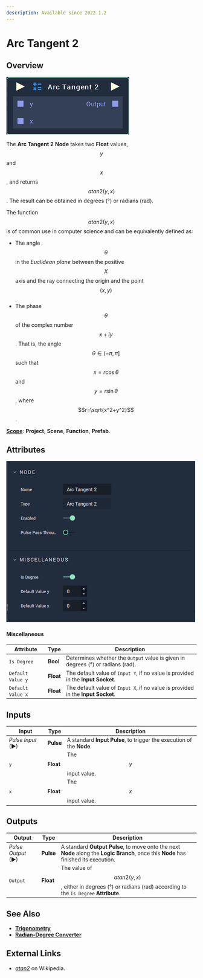 ```yaml
---
description: Available since 2022.1.2
---
```


# Arc Tangent 2

## Overview

![The Arc Tangent 2 Node.](../../../.gitbook/assets/node-atan2.png)

The **Arc Tangent 2** **Node** takes two **Float** values, $$y$$ and $$x$$, and returns $$atan2(y,x)$$. The result can be obtained in degrees (°) or radians (rad).

The function $$atan2(y,x)$$ is of common use in computer science and can be equivalently defined as:

* The angle $$\theta$$ in the _Euclidean plane_ between the positive $$X$$ axis and the ray connecting the origin and the point $$(x,y)$$.
* The phase $$\theta$$ of the complex number $$x+iy$$. That is, the angle $$\theta \in (-\pi, \pi]$$ such that $$x=r\cos\theta$$ and $$y=r\sin\theta$$, where $$r=\sqrt{x^2+y^2}$$.

[**Scope**](../../overview.md#scopes): **Project**, **Scene**, **Function**, **Prefab**.

## Attributes

![The Arc Tangent 2 Node Attributes.](../../../.gitbook/assets/node-atan2-attri.png)

#### Miscellaneous

| Attribute         | Type      | Description                                                                          |
| ----------------- | --------- | ------------------------------------------------------------------------------------ |
| `Is Degree`       | **Bool**  | Determines whether the `Output` value is given in degrees (°) or radians (rad).      |
| `Default Value y` | **Float** | The default value of `Input Y`, if no value is provided in the **Input** **Socket**. |
| `Default Value x` | **Float** | The default value of `Input X`, if no value is provided in the **Input Socket**.     |

## Inputs

| Input             | Type      | Description                                                           |
| ----------------- | --------- | --------------------------------------------------------------------- |
| _Pulse Input_ (►) | **Pulse** | A standard **Input Pulse**, to trigger the execution of the **Node**. |
| `y`               | **Float** | The $$y$$ input value.                                                  |
| `x`               | **Float** | The $$x$$ input value.                                                  |

## Outputs

| Output             | Type      | Description                                                                                                                            |
| ------------------ | --------- | -------------------------------------------------------------------------------------------------------------------------------------- |
| _Pulse Output_ (►) | **Pulse** | A standard **Output Pulse**, to move onto the next **Node** along the **Logic Branch**, once this **Node** has finished its execution. |
| `Output`           | **Float** | The value of $$atan2(y,x)$$, either in degrees (°) or radians (rad) according to the `Is Degree` **Attribute**.                          |

## See Also

* [**Trigonometry**](./)
* [**Radian-Degree Converter**](radian-degree-converter.md)

## External Links

* [_atan2_](https://en.wikipedia.org/wiki/Atan2) on Wikipedia.
